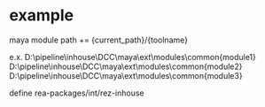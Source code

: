 # example

maya module path += {current_path}/{toolname}

e.x.
D:\pipeline\inhouse\DCC\maya\ext\modules\common\{module1}
D:\pipeline\inhouse\DCC\maya\ext\modules\common\{module2}
D:\pipeline\inhouse\DCC\maya\ext\modules\common\{module3}

define rea-packages/int/rez-inhouse